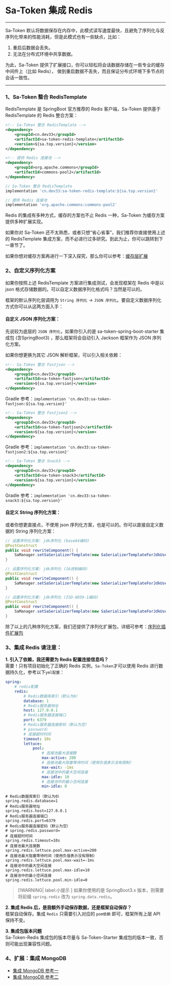 # Sa-Token 集成 Redis 
--- 

Sa-Token 默认将数据保存在内存中，此模式读写速度最快，且避免了序列化与反序列化带来的性能消耗，但是此模式也有一些缺点，比如：

1. 重启后数据会丢失。
2. 无法在分布式环境中共享数据。

为此，Sa-Token 提供了扩展接口，你可以轻松将会话数据存储在一些专业的缓存中间件上（比如 Redis），
做到重启数据不丢失，而且保证分布式环境下多节点的会话一致性。

---

### 1、Sa-Token 整合 RedisTemplate 

RedisTemplate 是 SpringBoot 官方推荐的 Redis 客户端，Sa-Token 提供基于 RedisTemplate 的 Redis 整合方案：

<!---------------------------- tabs:start ------------------------------>
<!-------- tab:Maven 方式 -------->
``` xml 
<!-- Sa-Token 整合 RedisTemplate -->
<dependency>
	<groupId>cn.dev33</groupId>
	<artifactId>sa-token-redis-template</artifactId>
	<version>${sa.top.version}</version>
</dependency>

<!-- 提供 Redis 连接池 -->
<dependency>
	<groupId>org.apache.commons</groupId>
	<artifactId>commons-pool2</artifactId>
</dependency>
```
<!-------- tab:Gradle 方式 -------->
``` gradle
// Sa-Token 整合 RedisTemplate
implementation 'cn.dev33:sa-token-redis-template:${sa.top.version}'

// 提供 Redis 连接池
implementation 'org.apache.commons:commons-pool2'
```
<!---------------------------- tabs:end ------------------------------>


Redis 的集成有多种方式，缓存的方案也不止 Redis 一种，Sa-Token 为缓存方案提供多种扩展实现。

如果你对 Sa-Token 还不太熟悉，或者只想“省心省事”，我们推荐你直接使用上述的 RedisTemplate 集成方案，而不必进行过多研究。到此为止，你可以跳转到下一章节了。

如果你想对缓存方案再进行一下深入探究，那么你可以参考：[缓存层扩展](/plugin/dao-extend) 


### 2、自定义序列化方案

如果你按照上述 RedisTemplate 方案进行集成测试，会发现框架在 Redis 中是以 json 格式存储数据的。可以自定义数据序列化格式吗？当然是可以的。

框架的默认序列化层调用为 `String 序列化` -> `JSON 序列化`。要自定义数据序列化方式你可以从这两方面入手：


#### 自定义 JSON 序列化方案：

先说较为底层的 `JSON 序列化`，如果你引入的是 sa-token-spring-boot-starter 集成包 (含SpringBoot3) ，那么框架将会自动引入 Jackson 框架作为 JSON 序列化方案。

如果你想更换为其它 JSON 解析框架，可以引入相关依赖：


<!------------------------------ tabs:start ------------------------------>

<!------------- tab:Fastjson ------------->
``` xml
<!-- Sa-Token 整合 Fastjson -->
<dependency>
	<groupId>cn.dev33</groupId>
	<artifactId>sa-token-fastjson</artifactId>
	<version>${sa.top.version}</version>
</dependency>
```
Gradle 参考：`implementation 'cn.dev33:sa-token-fastjson:${sa.top.version}'`

<!------------- tab:Fastjson2 ------------->
``` xml
<!-- Sa-Token 整合 Fastjson2 -->
<dependency>
	<groupId>cn.dev33</groupId>
	<artifactId>sa-token-fastjson2</artifactId>
	<version>${sa.top.version}</version>
</dependency>
```
Gradle 参考：`implementation 'cn.dev33:sa-token-fastjson2:${sa.top.version}'`

<!------------- tab:Snack3 ------------->
``` xml
<!-- Sa-Token 整合 Snack3 -->
<dependency>
	<groupId>cn.dev33</groupId>
	<artifactId>sa-token-snack3</artifactId>
	<version>${sa.top.version}</version>
</dependency>
```
Gradle 参考：`implementation 'cn.dev33:sa-token-snack3:${sa.top.version}'`

<!---------------------------- tabs:end ------------------------------>


#### 自定义 String 序列化方案：

或者你想更直接点，不使用 json 序列化方案，也是可以的。你可以直接自定义数据的 String 序列化方案：

<!------------------------------ tabs:start ------------------------------>

<!------------- tab:jdk序列化 (base64编码) ------------->
``` java
// 设置序列化方案: jdk序列化 (base64编码)
@PostConstruct
public void rewriteComponent() {
	SaManager.setSaSerializerTemplate(new SaSerializerTemplateForJdkUseBase64());
}
```

<!------------- tab:jdk序列化 (16进制编码) ------------->
``` java
// 设置序列化方案: jdk序列化 (16进制编码)
@PostConstruct
public void rewriteComponent() {
	SaManager.setSaSerializerTemplate(new SaSerializerTemplateForJdkUseHex());
}
```

<!------------- tab:jdk序列化 (ISO-8859-1编码) ------------->
``` java
// 设置序列化方案: jdk序列化 (ISO-8859-1编码)
@PostConstruct
public void rewriteComponent() {
	SaManager.setSaSerializerTemplate(new SaSerializerTemplateForJdkUseISO_8859_1());
}
```
<!---------------------------- tabs:end ------------------------------>

除了以上的几种序列化方案，我们还提供了序列化扩展包，详细可参考：[序列化插件扩展包](/plugin/custom-serializer)


### 3、集成 Redis 请注意：

**1. 引入了依赖，我还需要为 Redis 配置连接信息吗？** <br>
需要！只有项目初始化了正确的 Redis 实例，`Sa-Token`才可以使用 Redis 进行数据持久化，参考以下`yml配置`：

<!---------------------------- tabs:start ------------------------------>
<!-------- tab:yaml 风格 -------->
``` yaml
spring: 
    # redis配置 
    redis:
        # Redis数据库索引（默认为0）
        database: 1
        # Redis服务器地址
        host: 127.0.0.1
        # Redis服务器连接端口
        port: 6379
        # Redis服务器连接密码（默认为空）
        # password: 
        # 连接超时时间
        timeout: 10s
        lettuce:
            pool:
                # 连接池最大连接数
                max-active: 200
                # 连接池最大阻塞等待时间（使用负值表示没有限制）
                max-wait: -1ms
                # 连接池中的最大空闲连接
                max-idle: 10
                # 连接池中的最小空闲连接
                min-idle: 0
```
<!-------- tab:properties 风格 -------->
``` properties
# Redis数据库索引（默认为0）
spring.redis.database=1
# Redis服务器地址
spring.redis.host=127.0.0.1
# Redis服务器连接端口
spring.redis.port=6379
# Redis服务器连接密码（默认为空）
# spring.redis.password=
# 连接超时时间
spring.redis.timeout=10s
# 连接池最大连接数
spring.redis.lettuce.pool.max-active=200
# 连接池最大阻塞等待时间（使用负值表示没有限制）
spring.redis.lettuce.pool.max-wait=-1ms
# 连接池中的最大空闲连接
spring.redis.lettuce.pool.max-idle=10
# 连接池中的最小空闲连接
spring.redis.lettuce.pool.min-idle=0
```
<!---------------------------- tabs:end ------------------------------>

> [!WARNING| label:小提示 ] 
> 如果你使用的是 SpringBoot3.x 版本，则需要将前缀 `spring.redis` 改为 `spring.data.redis`。


**2. 集成 Redis 后，是我额外手动保存数据，还是框架自动保存？** <br>
框架自动保存。集成 `Redis` 只需要引入对应的 `pom依赖` 即可，框架所有上层 API 保持不变。

**3. 集成包版本问题** <br>
Sa-Token-Redis 集成包的版本尽量与 Sa-Token-Starter 集成包的版本一致，否则可能出现兼容性问题。



### 4、扩展：集成 MongoDB 

- [集成 MongoDB 参考一](/up/integ-spring-mongod-1)
- [集成 MongoDB 参考二](/up/integ-spring-mongod-2)
